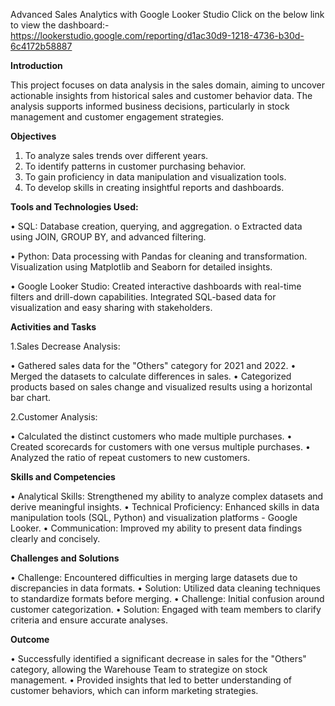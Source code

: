Advanced Sales Analytics with Google Looker Studio Click on the below link to view the dashboard:-
https://lookerstudio.google.com/reporting/d1ac30d9-1218-4736-b30d-6c4172b58887

**Introduction**

This project focuses on data analysis in the sales domain, aiming to uncover actionable insights from 
historical sales and customer behavior data. The analysis supports informed business decisions, particularly 
in stock management and customer engagement strategies.


**Objectives**

1. To analyze sales trends over different years.
2. To identify patterns in customer purchasing behavior.
3. To gain proficiency in data manipulation and visualization tools.
4. To develop skills in creating insightful reports and dashboards.

**Tools and Technologies Used:**

• SQL: Database creation, querying, and aggregation. o Extracted data using JOIN, GROUP BY, and advanced filtering.

• Python: Data processing with Pandas for cleaning and transformation. Visualization using Matplotlib and Seaborn for detailed insights.

• Google Looker Studio: Created interactive dashboards with real-time filters and drill-down capabilities. Integrated SQL-based data for visualization and easy sharing with stakeholders.

**Activities and Tasks**

1.Sales Decrease Analysis:

• Gathered sales data for the "Others" category for 2021 and 2022.
• Merged the datasets to calculate differences in sales.
• Categorized products based on sales change and visualized results using a horizontal bar
chart.

2.Customer Analysis:

• Calculated the distinct customers who made multiple purchases.
• Created scorecards for customers with one versus multiple purchases.
• Analyzed the ratio of repeat customers to new customers.

**Skills and Competencies**

• Analytical Skills: Strengthened my ability to analyze complex datasets and derive meaningful
insights.
• Technical Proficiency: Enhanced skills in data manipulation tools (SQL, Python) and
visualization platforms - Google Looker.
• Communication: Improved my ability to present data findings clearly and concisely.

**Challenges and Solutions**

• Challenge: Encountered difficulties in merging large datasets due to discrepancies in data
formats.
• Solution: Utilized data cleaning techniques to standardize formats before merging.
• Challenge: Initial confusion around customer categorization.
• Solution: Engaged with team members to clarify criteria and ensure accurate
analyses.

**Outcome**

• Successfully identified a significant decrease in sales for the "Others" category, allowing the
Warehouse Team to strategize on stock management.
• Provided insights that led to better understanding of customer behaviors, which can inform
marketing strategies.

